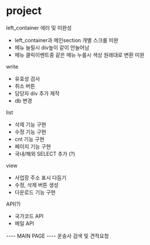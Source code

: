 # project
left_container 에러 및 미완성
- left_container과 메인section 개별 스크롤 미완
- 메뉴 늘릴시 div높이 같이 안늘어남
- 메뉴 클릭이벤트중 같은 메뉴 누를시 색상 원래대로 변환 미완

write
- 유효성 검사
- 취소 버튼
- 담당자 div 추가 제작
- db 변경

list
- 삭제 기능 구현
- 수정 기능 구현
- cnt 기능 구현
- 페이지 기능 구현
- 국내/해외 SELECT 추가 (?)

view
- 사업장 주소 표시 다듬기
- 수정, 삭제 버튼 생성
- 다운로드 기능 구현

API(?)
- 국가코드 API
- 메일 API

---- MAIN PAGE ----
운송사 검색 및 견적요청
